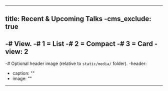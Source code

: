  ---
 title: Recent & Upcoming Talks
-cms_exclude: true
-
-# View.
-#   1 = List
-#   2 = Compact
-#   3 = Card
-view: 2
-
-# Optional header image (relative to `static/media/` folder).
-header:
-  caption: ""
-  image: ""
----
